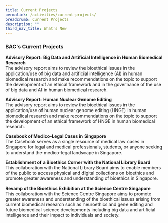 ```yaml
---
title: Current Projects
permalink: /activities/current-projects/
breadcrumb: Current Projects
description: ""
third_nav_title: What's New
---
```


### BAC's Current Projects 


**Advisory Report: Big Data and Artificial Intelligence in Human Biomedical Research**<br>
The advisory report aims to review the bioethical issues in the application/use of big data and artificial intelligence (AI) in human biomedical research and make recommendations on the topic to support the development of an ethical framework and in the governance of the use of big data and AI in human biomedical research.

**Advisory Report: Human Nuclear Genome Editing**<br>
The advisory report aims to review the bioethical issues in the application/use of human nuclear genome editing (HNGE) in human biomedical research and make recommendations on the topic to support the development of an ethical framework of HNGE in human biomedical research.

**Casebook of Medico-Legal Cases in Singapore**<br>
The Casebook serves as a single resource of medical law cases in Singapore for legal and medical professionals, students, or anyone seeking to understand the medico-legal landscape in Singapore.

**Establishment of a Bioethics Corner with the National Library Board**<br>
This collaboration with the National Library Board aims to enable members of the public to access physical and digital collections on bioethics and promote greater awareness and understanding of bioethics in Singapore.

**Revamp of the Bioethics Exhibition at the Science Centre Singapore**<br>
This collaboration with the Science Centre Singapore aims to promote greater awareness and understanding of the bioethical issues arising from current biomedical research such as neuroethics and gene editing and future biomedical science developments including big data and artificial intelligence and their impact to individuals and society.